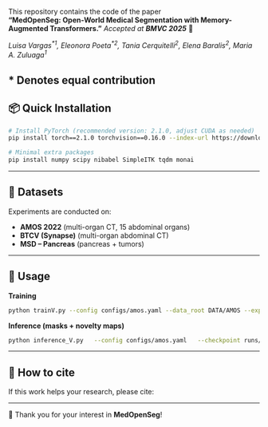 This repository contains the code of the paper  
**“MedOpenSeg: Open-World Medical Segmentation with Memory-Augmented Transformers.”** _Accepted at **BMVC 2025**_ 🎉

*Luisa Vargas<sup>\*</sup><sup>1</sup>, Eleonora Poeta<sup>\*</sup><sup>2</sup>, Tania Cerquitelli<sup>2</sup>, Elena Baralis<sup>2</sup>, Maria A. Zuluaga<sup>1</sup>*

\* Denotes equal contribution 
---

## 📦 Quick Installation
```bash
# Install PyTorch (recommended version: 2.1.0, adjust CUDA as needed)
pip install torch==2.1.0 torchvision==0.16.0 --index-url https://download.pytorch.org/whl/cu121

# Minimal extra packages
pip install numpy scipy nibabel SimpleITK tqdm monai
```

---

## 📂 Datasets
Experiments are conducted on:
- **AMOS 2022** (multi-organ CT, 15 abdominal organs)  
- **BTCV (Synapse)** (multi-organ abdominal CT)  
- **MSD – Pancreas** (pancreas + tumors)

---

## 🚀 Usage

**Training**
```bash
python trainV.py --config configs/amos.yaml --data_root DATA/AMOS --exp_name amos_os
```

**Inference (masks + novelty maps)**
```bash
python inference_V.py   --config configs/amos.yaml   --checkpoint runs/amos_os/best.ckpt   --data_root DATA/AMOS   --save_dir outputs/amos_os
```

---

## 📖 How to cite
If this work helps your research, please cite:

---

🙏 Thank you for your interest in **MedOpenSeg**!
